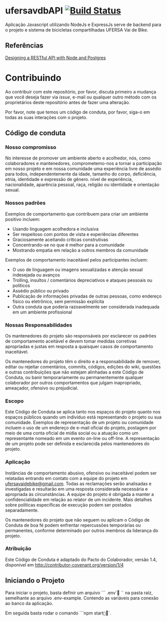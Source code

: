 # ufersavdbAPI [![Build Status](https://travis-ci.org/UFERSA-Vai-de-Bike/ufersavdbAPI.svg?branch=master)](https://travis-ci.org/UFERSA-Vai-de-Bike/ufersavdbAPI)

Aplicação Javascript utilizando NodeJs e ExpressJs serve de backend para o projeto e sistema de bicicletas compartilhadas UFERSA Vai de Bike.

## Referências

[Designing a RESTful API with Node and Postgres](https://mherman.org/blog/designing-a-restful-api-with-node-and-postgres/)

# Contribuindo

Ao contribuir com este repositório, por favor, discuta primeiro a mudança que você deseja fazer via _issue_, e-mail ou qualquer outro método com os proprietários deste repositório antes de fazer uma alteração.

Por favor, note que temos um código de conduta, por favor, siga-o em todas as suas interações com o projeto.

## Código de conduta

### Nosso compromisso

No interesse de promover um ambiente aberto e acolhedor, nós, como colaboradores e mantenedores, comprometemo-nos a tornar a participação em nosso projeto e em nossa comunidade uma experiência livre de assédio para todos, independentemente da idade, tamanho do corpo, deficiência, etnia, identidade e expressão de gênero. nível de experiência, nacionalidade, aparência pessoal, raça, religião ou identidade e orientação sexual.

### Nossos padrões

Exemplos de comportamento que contribuem para criar um ambiente positivo incluem:

- Usando linguagem acolhedora e inclusiva
- Ser respeitoso com pontos de vista e experiências diferentes
- Graciosamente aceitando críticas construtivas
- Concentrando-se no que é melhor para a comunidade
- Mostrando empatia em relação a outros membros da comunidade

Exemplos de comportamento inaceitável pelos participantes incluem:

- O uso de linguagem ou imagens sexualizadas e atenção sexual indesejada ou avanços
- Trolling, insultos / comentários depreciativos e ataques pessoais ou políticos
- Assédio público ou privado
- Publicação de informações privadas de outras pessoas, como endereço físico ou eletrônico, sem permissão explícita
- Outra conduta que poderia razoavelmente ser considerada inadequada em um ambiente profissional

### Nossas Responsabilidades

Os mantenedores do projeto são responsáveis por esclarecer os padrões de comportamento aceitável e devem tomar medidas corretivas apropriadas e justas em resposta a quaisquer casos de comportamento inaceitável.

Os mantenedores do projeto têm o direito e a responsabilidade de remover, editar ou rejeitar comentários, commits, códigos, edições do wiki, questões e outras contribuições que não estejam alinhadas a este Código de Conduta, ou banir temporariamente ou permanentemente qualquer colaborador por outros comportamentos que julgam inapropriado, ameaçador, ofensivo ou prejudicial.

### Escopo

Este Código de Conduta se aplica tanto nos espaços do projeto quanto nos espaços públicos quando um indivíduo está representando o projeto ou sua comunidade. Exemplos de representação de um projeto ou comunidade incluem o uso de um endereço de e-mail oficial do projeto, postagem por meio de uma conta oficial de mídia social ou a atuação como um representante nomeado em um evento on-line ou off-line. A representação de um projeto pode ser definida e esclarecida pelos mantenedores do projeto.

### Aplicação

Instâncias de comportamento abusivo, ofensivo ou inaceitável podem ser relatadas entrando em contato com a equipe do projeto em ufersavaidebike@gmail.com. Todas as reclamações serão analisadas e investigadas e resultarão em uma resposta considerada necessária e apropriada às circunstâncias. A equipe do projeto é obrigada a manter a confidencialidade em relação ao relator de um incidente. Mais detalhes sobre políticas específicas de execução podem ser postados separadamente.

Os mantenedores do projeto que não seguem ou aplicam o Código de Conduta de boa fé podem enfrentar repercussões temporárias ou permanentes, conforme determinado por outros membros da liderança do projeto.

### Atribuição

Este Código de Conduta é adaptado do Pacto do Colaborador, versão 1.4, disponível em http://contributor-covenant.org/version/1/4

## Iniciando o Projeto

Para iniciar o projeto, basta definir um arquivo ``` .env` `` na pasta raíz, semelhante ao arquivo .env-example. Contendo as variáveis para conexão ao banco da aplicação.

Em seguida basta rodar o comando ```npm start```.

